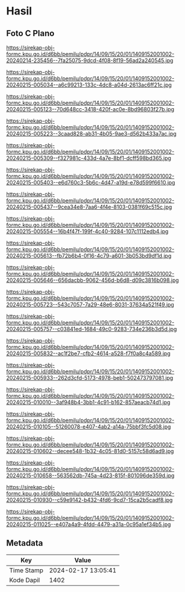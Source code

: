 # Hasil

## Foto C Plano

https://sirekap-obj-formc.kpu.go.id/d6bb/pemilu/pdpr/14/09/15/20/01/1409152001002-20240214-235456--7fa25075-9dcd-4f08-8f19-56ad2a240545.jpg

https://sirekap-obj-formc.kpu.go.id/d6bb/pemilu/pdpr/14/09/15/20/01/1409152001002-20240215-005034--a6c99213-133c-4dc8-a04d-2613ac6ff21c.jpg

https://sirekap-obj-formc.kpu.go.id/d6bb/pemilu/pdpr/14/09/15/20/01/1409152001002-20240215-005123--70d648cc-3418-420f-ac0e-8bd96803f27b.jpg

https://sirekap-obj-formc.kpu.go.id/d6bb/pemilu/pdpr/14/09/15/20/01/1409152001002-20240215-005223--3caad828-ab31-4b05-9ae3-d562b433a7ac.jpg

https://sirekap-obj-formc.kpu.go.id/d6bb/pemilu/pdpr/14/09/15/20/01/1409152001002-20240215-005309--f327981c-433d-4a7e-8bf1-dcff598bd365.jpg

https://sirekap-obj-formc.kpu.go.id/d6bb/pemilu/pdpr/14/09/15/20/01/1409152001002-20240215-005403--e6d760c3-5b6c-4d47-a19d-e78d599f6610.jpg

https://sirekap-obj-formc.kpu.go.id/d6bb/pemilu/pdpr/14/09/15/20/01/1409152001002-20240215-005437--9cea34e8-7aa6-4f4e-8103-0381f69c515c.jpg

https://sirekap-obj-formc.kpu.go.id/d6bb/pemilu/pdpr/14/09/15/20/01/1409152001002-20240215-005554--16b4f47f-199f-4c40-9284-107c1112edb4.jpg

https://sirekap-obj-formc.kpu.go.id/d6bb/pemilu/pdpr/14/09/15/20/01/1409152001002-20240215-005613--fb72b6b4-0f16-4c79-a601-3b053bd9df1d.jpg

https://sirekap-obj-formc.kpu.go.id/d6bb/pemilu/pdpr/14/09/15/20/01/1409152001002-20240215-005646--656dacbb-9062-456d-b6d8-d09c3816b098.jpg

https://sirekap-obj-formc.kpu.go.id/d6bb/pemilu/pdpr/14/09/15/20/01/1409152001002-20240215-005723--543c7057-7a29-48e6-8031-37634a521f49.jpg

https://sirekap-obj-formc.kpu.go.id/d6bb/pemilu/pdpr/14/09/15/20/01/1409152001002-20240215-005757--c03841ed-1684-49c0-9283-734e236b3d5d.jpg

https://sirekap-obj-formc.kpu.go.id/d6bb/pemilu/pdpr/14/09/15/20/01/1409152001002-20240215-005832--ac1f2be7-cfb2-4614-a528-f7f0a8c4a589.jpg

https://sirekap-obj-formc.kpu.go.id/d6bb/pemilu/pdpr/14/09/15/20/01/1409152001002-20240215-005933--262d3cfd-5173-4978-beb1-502473797081.jpg

https://sirekap-obj-formc.kpu.go.id/d6bb/pemilu/pdpr/14/09/15/20/01/1409152001002-20240215-010010--3af948b4-3bb1-4c91-b162-857aeacb74d1.jpg

https://sirekap-obj-formc.kpu.go.id/d6bb/pemilu/pdpr/14/09/15/20/01/1409152001002-20240215-010105--51260078-e407-4ab2-a14a-75bbf3fc5d08.jpg

https://sirekap-obj-formc.kpu.go.id/d6bb/pemilu/pdpr/14/09/15/20/01/1409152001002-20240215-010602--decee548-1b32-4c05-81d0-5157c58d6ad9.jpg

https://sirekap-obj-formc.kpu.go.id/d6bb/pemilu/pdpr/14/09/15/20/01/1409152001002-20240215-010658--563562db-745a-4d23-815f-801096de359d.jpg

https://sirekap-obj-formc.kpu.go.id/d6bb/pemilu/pdpr/14/09/15/20/01/1409152001002-20240215-010930--c59e9142-b432-4fd6-9cd7-15ca2b5cadf8.jpg

https://sirekap-obj-formc.kpu.go.id/d6bb/pemilu/pdpr/14/09/15/20/01/1409152001002-20240215-011025--e407a4a9-4fdd-4479-a31a-0c95a1ef34b5.jpg


## Metadata

| Key        | Value               |
| ---------- | ------------------- |
| Time Stamp | 2024-02-17 13:05:41 |
| Kode Dapil | 1402                |



